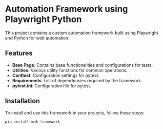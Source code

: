 # Automation Framework using Playwright Python

This project contains a custom automation framework built using Playwright and Python for web automation.

## Features

- **Base Page**: Contains base functionalities and configurations for tests.
- **Utilities**: Various utility functions for common operations.
- **Conftest**: Configuration settings for pytest.
- **Requirements**: List of dependencies required by the framework.
- **pytest.ini**: Configuration file for pytest.

## Installation

To install and use this framework in your projects, follow these steps:


```bash
pip install mak-framework
